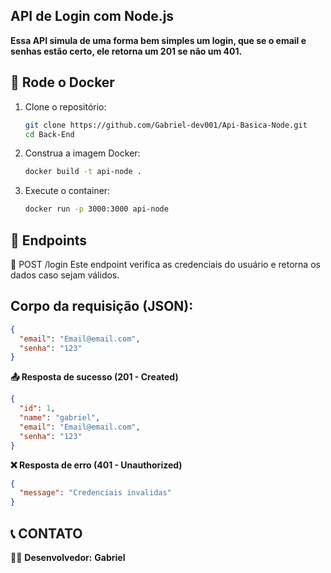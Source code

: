 ## API de Login com Node.js
**Essa API simula de uma forma bem simples um login, que se o email e senhas estão certo, ele retorna um 201 se não um 401.**


## 🐳 Rode o Docker

1. Clone o repositório:
   ```sh
   git clone https://github.com/Gabriel-dev001/Api-Basica-Node.git
   cd Back-End
   ```

2. Construa a imagem Docker:
   ```sh
   docker build -t api-node .
   ```
3. Execute o container:
   ```sh
   docker run -p 3000:3000 api-node
   ```

## 📌 Endpoints

🔹 POST /login
Este endpoint verifica as credenciais do usuário e retorna os dados caso sejam válidos.

## Corpo da requisição (JSON):
```json
{
  "email": "Email@email.com",
  "senha": "123"
}
```

**📤 Resposta de sucesso (201 - Created)**
```json
{
  "id": 1,
  "name": "gabriel",
  "email": "Email@email.com",
  "senha": "123"
}
```

**❌ Resposta de erro (401 - Unauthorized)**
```json
{
  "message": "Credenciais invalidas"
}
```

## 📞 CONTATO  
👨‍💻 **Desenvolvedor:** **Gabriel** 

